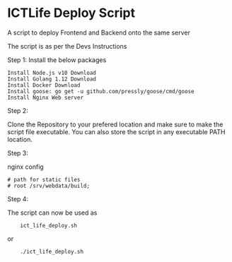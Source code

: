 # ICTLife Deploy Script
A script to deploy Frontend and Backend onto the same server

The script is as per the Devs Instructions

Step 1:
Install the below packages

    Install Node.js v10 Download
    Install Golang 1.12 Download
    Install Docker Download
    Install goose: go get -u github.com/pressly/goose/cmd/goose
    Install Nginx Web server
    
Step 2:

Clone the Repository to your prefered location and make sure to make the script file executable. You can also store the script in any executable PATH location.

Step 3:

nginx config

    # path for static files
    # root /srv/webdata/build;

Step 4:

The script can now be used as

        ict_life_deploy.sh 

or

        ./ict_life_deploy.sh 
